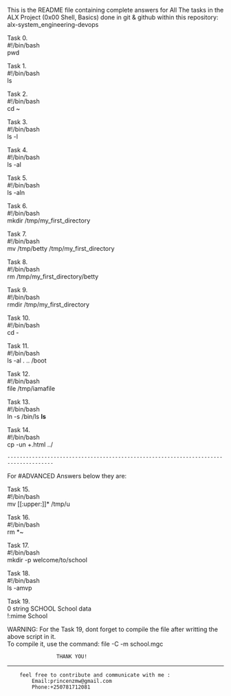      
This is the README file containing complete answers for All The tasks in the ALX Project (0x00 Shell, Basics) done in git & github within this repository: alx-system_engineering-devops      

Task 0.      
	#!/bin/bash      
	pwd      

Task 1.      
	#!/bin/bash      
	ls      

Task 2.      
	#!/bin/bash      
	cd ~            

Task 3.      
	#!/bin/bash      
	ls -l      

Task 4.      
	#!/bin/bash      
	ls -al      

Task 5.      
	#!/bin/bash      
	ls -aln      

Task 6.      
	#!/bin/bash      
	mkdir /tmp/my_first_directory      

Task 7.      
	#!/bin/bash      
	mv /tmp/betty /tmp/my_first_directory      

Task 8.      
	#!/bin/bash      
	rm /tmp/my_first_directory/betty      

Task 9.      
	#!/bin/bash      
	rmdir /tmp/my_first_directory      

Task 10.      
	#!/bin/bash      
	cd -      

Task 11.      
	#!/bin/bash      
	ls -al . .. /boot      

Task 12.      
	#!/bin/bash      
	file /tmp/iamafile      

Task 13.      
	#!/bin/bash      
	ln -s /bin/ls __ls__      

Task 14.      
	#!/bin/bash      
	cp -un +.html ../      
	
	-------------------------------------------------------------------------------------
	
For #ADVANCED Answers below they are:

Task 15.      
	#!/bin/bash      
	mv [[:upper:]]* /tmp/u      

Task 16.      
	#!/bin/bash      
	rm *~      

Task 17.      
	#!/bin/bash      
	mkdir -p welcome/to/school      

Task 18.      
	#!/bin/bash      
	ls -amvp    

Task 19.     
	0 string SCHOOL School data     
	!:mime School

WARNING: For the Task 19, dont forget to compile the file after writting the above script in it.      
	To compile it, use the command: file -C -m school.mgc     

					THANK YOU!

------------------------------------------------------------------------------------------------------------ 
		
		feel free to contribute and communicate with me :      
			Email:princenzmw@gmail.com      
			Phone:+250781712081      

